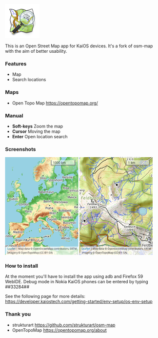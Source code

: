 ![logo](application/icons/icon-112-112.png) 

This is an Open Street Map app for KaiOS devices. It's a fork of osm-map with the aim of better usability.

### Features
+ Map
+ Search locations

### Maps
+ Open Topo Map https://opentopomap.org/

### Manual
+ **Soft-keys** Zoom the map
+ **Cursor** Moving the map
+ **Enter** Open location search

### Screenshots
![topo1](/topo1.png)
![topo2](/topo2.png)

### How to install
At the moment you'll have to install the app using adb and Firefox 59 WebIDE. Debug mode in Nokia KaiOS phones can be entered by typing *#*#33284#*#*

See the following page for more details:
https://developer.kaiostech.com/getting-started/env-setup/os-env-setup

### Thank you
+ strukturart https://github.com/strukturart/osm-map
+ OpenTopoMap https://opentopomap.org/about
